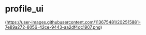 # profile_ui

(https://user-images.githubusercontent.com/113675481/202515881-7e89a272-8056-42ce-9443-aa2df4dc1907.png)

